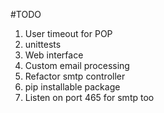 #TODO

1. User timeout for POP
1. unittests
1. Web interface
1. Custom email processing
1. Refactor smtp controller
1. pip installable package
1. Listen on port 465 for smtp too

